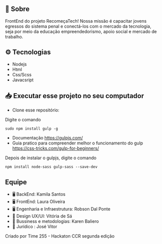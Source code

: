## 🔖 Sobre

FrontEnd do projeto RecomeçaTech! Nossa missão é capacitar jovens egressos do sistema penal e conectá-los com o mercado
da tecnologia, seja por meio da educação empreendedorismo, apoio social e mercado de trabalho.


## ⚙ Tecnologias

- Nodejs
- Html
- Css/Scss
- Javacsript

## 📥 Executar esse projeto no seu computador

- Clone esse repositório:

Digite o comando 

 ```
 sudo npm install gulp -g
 ```

  * Documentação <https://gulpjs.com/>
  * Guia pratico para compreender melhor o funcionamento do gulp <https://css-tricks.com/gulp-for-beginners/>
  
 Depois  de instalar o gulpjs,  digite o comando
  
  ```
npm install node-sass gulp-sass --save-dev
 ```


## Equipe

- 🖥 BackEnd: Kamila Santos
- 🖥 FrontEnd: Laura Oliveira
- 🖥 Engenharia e Infraestrutura: Robson Dal Ponte
- 🎨 Design UX/UI: Vitória de Sá
- 📢 Bussiness e metodologias: Karen Baliero
- 💼 Jurídico :  José Vitor


Criado por Time 255 - Hackaton CCR segunda edição

